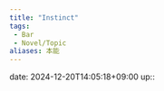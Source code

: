 ```yaml
---
title: "Instinct"
tags:
 - Bar
 - Novel/Topic
aliases: 本能
---
```


date: 2024-12-20T14:05:18+09:00
up::


